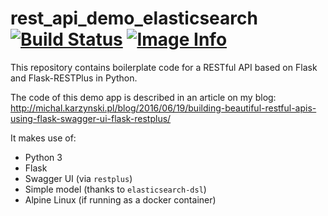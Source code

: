 # rest_api_demo_elasticsearch  [![Build Status](https://travis-ci.org/nikos/rest_api_demo_elasticsearch.svg?branch=master)](https://travis-ci.org/nikos/rest_api_demo_elasticsearch)  [![Image Info](https://images.microbadger.com/badges/image/nikos/flask-restplus-demo.svg)](https://microbadger.com/images/nikos/flask-restplus-demo)

This repository contains boilerplate code for a RESTful API based on Flask and Flask-RESTPlus in Python.

The code of this demo app is described in an article on my blog:
http://michal.karzynski.pl/blog/2016/06/19/building-beautiful-restful-apis-using-flask-swagger-ui-flask-restplus/

It makes use of:
* Python 3
* Flask
* Swagger UI (via `restplus`)
* Simple model (thanks to `elasticsearch-dsl`)
* Alpine Linux (if running as a docker container)
